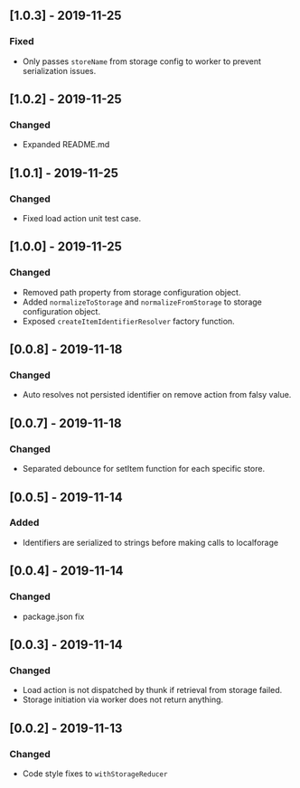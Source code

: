 ## [1.0.3] - 2019-11-25
### Fixed
- Only passes `storeName` from storage config to worker to prevent serialization issues.

## [1.0.2] - 2019-11-25
### Changed
- Expanded README.md

## [1.0.1] - 2019-11-25
### Changed
- Fixed load action unit test case.

## [1.0.0] - 2019-11-25
### Changed
- Removed path property from storage configuration object.
- Added `normalizeToStorage` and `normalizeFromStorage` to storage configuration object.
- Exposed `createItemIdentifierResolver` factory function.

## [0.0.8] - 2019-11-18
### Changed
- Auto resolves not persisted identifier on remove action from falsy value.

## [0.0.7] - 2019-11-18
### Changed
- Separated debounce for setItem function for each specific store.

## [0.0.5] - 2019-11-14
### Added
- Identifiers are serialized to strings before making calls to localforage

## [0.0.4] - 2019-11-14
### Changed
- package.json fix

## [0.0.3] - 2019-11-14
### Changed
- Load action is not dispatched by thunk if retrieval from storage failed.
- Storage initiation via worker does not return anything.

## [0.0.2] - 2019-11-13 
### Changed
- Code style fixes to `withStorageReducer`
